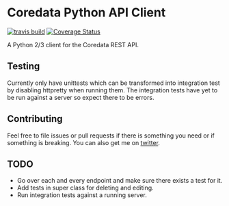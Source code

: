Coredata Python API Client
==========================
[![travis build](https://travis-ci.org/koddsson/coredata-python-client.svg?branch=master)](https://travis-ci.org/koddsson/coredata-python-client)
[![Coverage Status](https://img.shields.io/coveralls/koddsson/coredata-python-client.svg)](https://coveralls.io/r/koddsson/coredata-python-client)

A Python 2/3 client for the Coredata REST API.


Testing
-------
Currently only have unittests which can be transformed into integration test by
disabling httpretty when running them. The integration tests have yet to be run
against a server so expect there to be errors.


Contributing
------------
Feel free to file issues or pull requests if there is something you need or if
something is breaking. You can also get me on
[twitter](https://twitter.com/koddsson).

TODO
----
- Go over each and every endpoint and make sure there exists a test for it.
- Add tests in super class for deleting and editing.
- Run integration tests against a running server.
